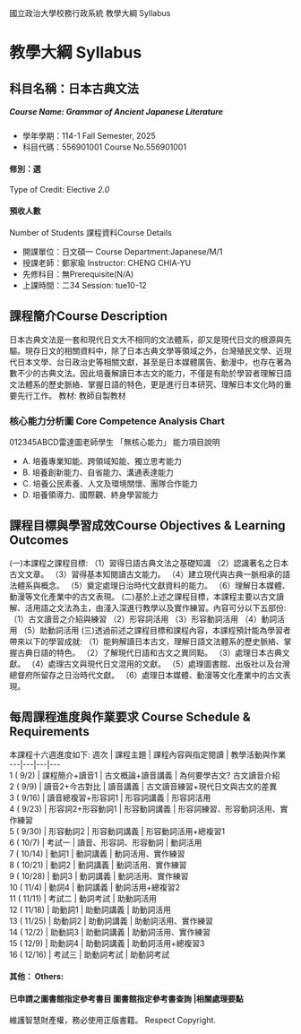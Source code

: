 國立政治大學校務行政系統 教學大綱 Syllabus
# 教學大綱 Syllabus
##  科目名稱：日本古典文法 
#####  Course Name: Grammar of Ancient Japanese Literature
  * 學年學期：114-1 Fall Semester, 2025 
  * 科目代碼：556901001 Course No.556901001
#### 修別：選
Type of Credit: Elective 
_2.0_
#### 預收人數
Number of Students
課程資料Course Details
  * 開課單位：日文碩一 Course Department:Japanese/M/1 
  * 授課老師：鄭家瑜 Instructor: CHENG CHIA-YU 
  * 先修科目：無Prerequisite(N/A)
  * 上課時間：二34 Session: tue10-12 
##  課程簡介Course Description
日本古典文法是一套和現代日文大不相同的文法體系，卻又是現代日文的根源與先驅。現存日文的相關資料中，除了日本古典文學等領域之外，台灣殖民文學、近現代日本文學、台日政治史等相關文獻，甚至是日本媒體廣告、動漫中，也存在著為數不少的古典文法。因此培養解讀日本古文的能力，不僅是有助於學習者理解日語文法體系的歷史脈絡、掌握日語的特色，更是進行日本研究、理解日本文化時的重要先行工作。
教材: 教師自製教材
###  核心能力分析圖 Core Competence Analysis Chart
012345ABCD雷達圖老師學生
「無核心能力」 
能力項目說明
  * A. 培養專業知能、跨領域知能、獨立思考能力
  * B. 培養創新能力、自省能力、溝通表達能力
  * C. 培養公民素養、人文及環境關懷、團隊合作能力
  * D. 培養領導力、國際觀、終身學習能力
##  課程目標與學習成效Course Objectives & Learning Outcomes 
(一)本課程之課程目標:
（1）習得日語古典文法之基礎知識
（2）認識著名之日本古文文章。
（3）習得基本知閱讀古文能力。
（4）建立現代與古典一脈相承的語法體系與概念。
（5）奠定處理日治時代文獻資料的能力。
（6）理解日本媒體、動漫等文化產業中的古文表現。
(二)基於上述之課程目標，本課程主要以古文讀解、活用語之文法為主，由淺入深進行教學以及實作練習。內容可分以下五部份:
（1）古文讀音之介紹與練習
（2）形容詞活用
（3）形容動詞活用
（4）動詞活用
（5）助動詞活用
(三)透過前述之課程目標和課程內容，本課程預計能為學習者帶來以下的學習成就:
（1）能夠解讀日本古文，理解日語文法體系的歷史脈絡、掌握古典日語的特色。
（2）了解現代日語和古文之異同點。
（3）處理日本古典文獻。
（4）處理古文與現代日文混用的文獻。
（5）處理圖書館、出版社以及台灣總督府所留存之日治時代文獻。
（6）處理日本媒體、動漫等文化產業中的古文表現。
##  每周課程進度與作業要求 Course Schedule & Requirements
本課程十六週進度如下:
週次 |  課程主題 |  課程內容與指定閱讀 |  教學活動與作業  
---|---|---|---  
1 ( 9/2) |  課程簡介+讀音1 |  古文概論+讀音講義 |  為何要學古文? 古文讀音介紹  
2 ( 9/9) |  讀音2+今古對比 |  讀音講義 |  古文讀音練習+現代日文與古文的差異  
3 ( 9/16) |  讀音總複習+形容詞1 |  形容詞講義 |  形容詞活用  
4 ( 9/23) |  形容詞2+形容動詞1 |  形容動詞講義 |  形容詞練習、形容動詞活用、實作練習  
5 ( 9/30) |  形容動詞2 |  形容動詞講義 |  形容動詞活用+總複習1  
6 ( 10/7) |  考試一 |  讀音、形容詞、形容動詞 |  動詞活用  
7 ( 10/14) |  動詞1 |  動詞講義 |  動詞活用、實作練習  
8 ( 10/21) |  動詞2 |  動詞講義 |  動詞活用、實作練習  
9 ( 10/28) |  動詞3 |  動詞講義 |  動詞活用、實作練習  
10 ( 11/4) |  動詞4 |  動詞講義 |  動詞活用+總複習2  
11 ( 11/11) |  考試二 |  動詞考試 |  助動詞活用  
12 ( 11/18) |  助動詞1 |  助動詞講義 |  助動詞活用  
13 ( 11/25) |  助動詞2 |  助動詞講義 |  助動詞活用、實作練習  
14 ( 12/2) |  助動詞3 |  助動詞講義 |  助動詞活用、實作練習  
15 ( 12/9) |  助動詞4 |  助動詞講義 |  助動詞活用+總複習3  
16 ( 12/16) |  考試三 |  助動詞考試 |  助動詞考試  
####  其他： Others:
####  已申請之圖書館指定參考書目  圖書館指定參考書查詢 |相關處理要點
維護智慧財產權，務必使用正版書籍。 Respect Copyright.